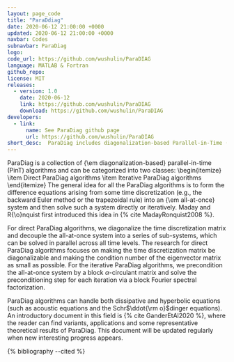 ```yaml
---
layout: page_code
title: "ParaDdiag"
date: 2020-06-12 21:00:00 +0000
updated: 2020-06-12 21:00:00 +0000
navbar: Codes
subnavbar: ParaDiag
logo: 
code_url: https://github.com/wushulin/ParaDIAG
language: MATLAB & Fortran
github_repo: 
license: MIT
releases:
  - version: 1.0
    date: 2020-06-12
    link: https://github.com/wushulin/ParaDIAG
    download: https://github.com/wushulin/ParaDIAG
developers: 
  - link:
      name: See ParaDiag github page
      url: https://github.com/wushulin/ParaDIAG
short_desc:  ParaDiag includes diagonalization-based Parallel-in-Time (PinT) algorithms, which can handle both both dissipative and hyperbolic equations.
---
```

ParaDiag is a collection of {\em diagonalization-based} parallel-in-time (PinT) algorithms and 
  can be categorized into two classes: 
\begin{itemize}
\item Direct ParaDiag algorithms
\item Iterative ParaDiag algorithms
\end{itemize}
The general idea for all the ParaDiag algorithms is to form the difference equations arising from some time discretization (e.g., the backward Euler method or the trapezoidal rule) into an {\em all-at-once} system and then solve such a system  directly or  iteratively. Maday and R{\o}nquist first introduced this idea in {% cite MadayRonquist2008 %}.

For direct ParaDiag algorithms, we diagonalize  the time discretization matrix and decouple the all-at-once system into a series of sub-systems, which can be solved in parallel across all time levels.   The research for direct ParaDiag algorithms focuses on making the time discretization matrix be diagonalizable and making  the condition number of the eigenvector matrix as small as possible.    For the iterative ParaDiag algorithms, we precondition the all-at-once system by a block $\alpha$-circulant matrix and solve the preconditioning step for each iteration via a  block  Fourier spectral factorization.    
 
ParaDiag algorithms can handle both dissipative and hyperbolic equations (such as acoustic equations  and the Schr$\ddot{\rm o}$dinger equations).  An introductory  document in this field is {% cite GanderEtAl2020 %}, where the reader can find   variants,   applications and some representative theoretical results of ParaDiag. This document will be updated regularly when new interesting progress appears.  

{% bibliography --cited %}
